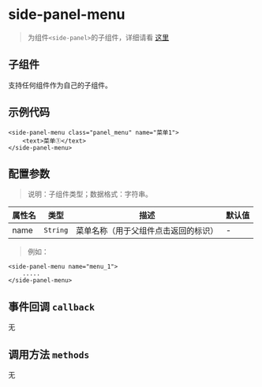 # side-panel-menu

> 为组件`<side-panel>`的子组件，详细请看 [这里](side-panel)

## 子组件

支持任何组件作为自己的子组件。

## 示例代码

```vue
<side-panel-menu class="panel_menu" name="菜单1">
    <text>菜单①</text>
</side-panel-menu>
```

## 配置参数
>说明：子组件类型；数据格式：字符串。

| 属性名           | 类型     | 描述                          | 默认值     |
| ------------- | ------ | -------------------------- | ------- |
| name |`String`  | 菜单名称（用于父组件点击返回的标识）           | -       |

> 例如：

```vue
<side-panel-menu name="menu_1">
    .....
</side-panel-menu>
```
## 事件回调 `callback`

无

## 调用方法 `methods`

无



